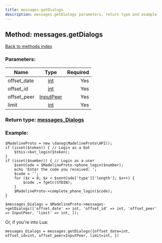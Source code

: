 ```yaml
---
title: messages.getDialogs
description: messages.getDialogs parameters, return type and example
---
```

## Method: messages.getDialogs  
[Back to methods index](index.md)


### Parameters:

| Name     |    Type       | Required |
|----------|:-------------:|---------:|
|offset\_date|[int](../types/int.md) | Yes|
|offset\_id|[int](../types/int.md) | Yes|
|offset\_peer|[InputPeer](../types/InputPeer.md) | Yes|
|limit|[int](../types/int.md) | Yes|


### Return type: [messages\_Dialogs](../types/messages_Dialogs.md)

### Example:


```
$MadelineProto = new \danog\MadelineProto\API();
if (isset($token)) { // Login as a bot
    $this->bot_login($token);
}
if (isset($number)) { // Login as a user
    $sentCode = $MadelineProto->phone_login($number);
    echo 'Enter the code you received: ';
    $code = '';
    for ($x = 0; $x < $sentCode['type']['length']; $x++) {
        $code .= fgetc(STDIN);
    }
    $MadelineProto->complete_phone_login($code);
}

$messages_Dialogs = $MadelineProto->messages->getDialogs(['offset_date' => int, 'offset_id' => int, 'offset_peer' => InputPeer, 'limit' => int, ]);
```

Or, if you're into Lua:

```
messages_Dialogs = messages.getDialogs({offset_date=int, offset_id=int, offset_peer=InputPeer, limit=int, })
```

